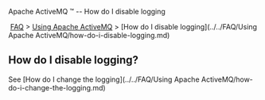 Apache ActiveMQ ™ -- How do I disable logging 

 [FAQ](/FAQ/index.md) > [Using Apache ActiveMQ](../../FAQ/using-apache-activemq.md) > [How do I disable logging](../../FAQ/Using Apache ActiveMQ/how-do-i-disable-logging.md)


How do I disable logging?
-------------------------

See [How do I change the logging](../../FAQ/Using Apache ActiveMQ/how-do-i-change-the-logging.md)


